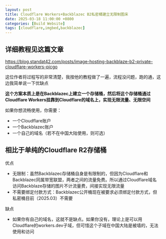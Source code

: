 ```yaml
---
layout: post
title: Cloudflare Workers+Backblazec B2私密桶建立无限制图床
date: 2025-03-18 11:00:00 +0800
categories: [Build Website]
tags: [cloudflare,imgbed,backblazec]
---
```




## 详细教程见这篇文章

https://blog.standat42.com/posts/image-hosting-backblaze-b2-private-cloudflare-workers-picgo

这位作者将过程写的非常清楚，我按他的教程做了一遍，流程没问题，跑的通，这边我简单说一下优缺点

**这个方案本质上是在Backblazec上建立一个存储桶，然后将这个存储桶通过Cloudflare Workers挂靠到Cloudflare的域名上，实现无限流量、无限空间**

如果你想流畅使用，你需要：

- 一个Cloudflare账户
- 一个Backblazec账户
- 一个自己的域名（若不在中国大陆使用，则可选）



## 相比于单纯的Cloudflare R2存储桶
优点

- 无限制：虽然Backblazec存储桶自身是有限制的，但因为Cloudflare和Backblazec同属带宽联盟，两者之间的流量免费。所以通过Cloudflare域名访问Backblaze存储的图片不计流量费，间接实现无限流量
- 不需要绑定付款方式：Backblazec公开桶现在被要求必须绑定付款方式，但私密桶目前（2025.03）不需要

缺点

- 如果你有自己的域名，这就不是缺点。如果你没有，理论上是可以用Cloudflare的workers.dev子域，但可惜这个子域在中国大陆是被墙的，无法使用和访问

